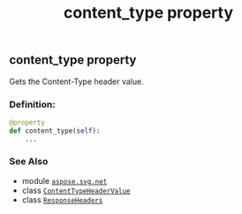 ﻿---
title: content_type property
second_title: Aspose.SVG for Python via .NET API References
description: 
type: docs
weight: 30
url: /python-net/aspose.svg.net/responseheaders/content_type/
is_root: false
---

## content_type property


Gets the Content-Type header value.
### Definition:
```python
@property
def content_type(self):
    ...
```

### See Also
* module [`aspose.svg.net`](../../)
* class [`ContentTypeHeaderValue`](/svg/python-net/aspose.svg.net.headers/contenttypeheadervalue)
* class [`ResponseHeaders`](/svg/python-net/aspose.svg.net/responseheaders)
